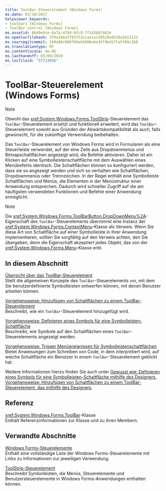 ```yaml
---
title: ToolBar-Steuerelement (Windows Forms)
ms.date: 03/30/2017
helpviewer_keywords:
- toolbars [Windows Forms]
- ToolBar control [Windows Forms]
ms.assetid: 6b40e9ce-6a7a-4784-bfc9-7f1d36b7462e
ms.openlocfilehash: 3f0a1b6a7f83753ccae1a129528ed320a2613122
ms.sourcegitcommit: 160a88c8087b0e63606e6e35f9bd57fa5f69c168
ms.translationtype: MT
ms.contentlocale: de-DE
ms.lasthandoff: 03/09/2019
ms.locfileid: "57723036"
---
```

# <a name="toolbar-control-windows-forms"></a>ToolBar-Steuerelement (Windows Forms)
> [!NOTE]
>  Obwohl das <xref:System.Windows.Forms.ToolStrip>-Steuerelement das `ToolBar`-Steuerelement ersetzt und funktionell erweitert, wird das `ToolBar`-Steuerelement sowohl aus Gründen der Abwärtskompatibilität als auch, falls gewünscht, für die zukünftige Verwendung beibehalten.  
  
 Das `ToolBar`-Steuerelement von Windows Forms wird in Formularen als eine Steuerleiste verwendet, auf der eine Zeile aus Dropdownmenüs und Bitmapschaltflächen angezeigt wird, die Befehle aktivieren. Daher ist ein Klicken auf eine Symbolleistenschaltfläche mit dem Auswählen eines Menübefehls identisch. Die Schaltflächen können so konfiguriert werden, dass sie so angezeigt werden und sich so verhalten wie Schaltflächen, Dropdownmenüs oder Trennzeichen. In der Regel enthält eine Symbolleiste Schaltflächen und Menüs, die Elementen in der Menüstruktur einer Anwendung entsprechen. Dadurch wird schneller Zugriff auf die am häufigsten verwendeten Funktionen und Befehle einer Anwendung ermöglicht.  
  
> [!NOTE]
>  Die <xref:System.Windows.Forms.ToolBarButton.DropDownMenu%2A>-Eigenschaft des `ToolBar`-Steuerelements übernimmt eine Instanz der <xref:System.Windows.Forms.ContextMenu>-Klasse als Verweis. Wenn Sie diese Art von Schaltfläche auf einer Symbolleiste in Ihrer Anwendung implementieren, sollten Sie sorgfältig auf den Verweis achten, den Sie übergeben, denn die Eigenschaft akzeptiert jedes Objekt, das von der <xref:System.Windows.Forms.Menu>-Klasse erbt.  
  
## <a name="in-this-section"></a>In diesem Abschnitt  
 [Übersicht über das ToolBar-Steuerelement](toolbar-control-overview-windows-forms.md)  
 Stellt die allgemeinen Konzepte des `ToolBar`-Steuerelements vor, mit dem Sie benutzerdefinierte Symbolleisten entwerfen können, mit denen Benutzer arbeiten können.  
  
 [Vorgehensweise: Hinzufügen von Schaltflächen zu einem ToolBar-Steuerelement](how-to-add-buttons-to-a-toolbar-control.md)  
 Beschreibt, wie ein `ToolBar`-Steuerelement hinzugefügt wird.  
  
 [Vorgehensweise: Definieren eines Symbols für eine Symbolleisten-Schaltfläche](how-to-define-an-icon-for-a-toolbar-button.md)  
 Beschreibt, wie Symbole auf den Schaltflächen eines `ToolBar`-Steuerelements angezeigt werden.  
  
 [Vorgehensweise: Trigger Menüereignissen für Symbolleistenschaltflächen](how-to-trigger-menu-events-for-toolbar-buttons.md)  
 Bietet Anweisungen zum Schreiben von Code, in dem interpretiert wird, auf welche Schaltfläche ein Benutzer in einem `ToolBar`-Steuerelement geklickt hat.  
  
 Weitere Informationen hierzu finden Sie auch unter [Gewusst wie: Definieren eines Symbols für eine Symbolleisten-Schaltfläche mithilfe des Designers](how-to-define-an-icon-for-a-toolbar-button-using-the-designer.md), [Vorgehensweise: Hinzufügen von Schaltflächen zu einem ToolBar-Steuerelement, das mithilfe des Designers](how-to-add-buttons-to-a-toolbar-control-using-the-designer.md).  
  
## <a name="reference"></a>Referenz  
 <xref:System.Windows.Forms.ToolBar>-Klasse  
 Enthält Referenzinformationen zur Klasse und zu ihren Membern.  
  
## <a name="related-sections"></a>Verwandte Abschnitte  
 [Windows Forms-Steuerelemente](controls-to-use-on-windows-forms.md)  
 Enthält eine vollständige Liste der Windows Forms-Steuerelemente mit Links zu Informationen zur jeweiligen Verwendung.  
  
 [ToolStrip-Steuerelement](toolstrip-control-windows-forms.md)  
 Beschreibt Symbolleisten, die Menüs, Steuerelemente und Benutzersteuerelemente in Windows Forms-Anwendungen enthalten können.
